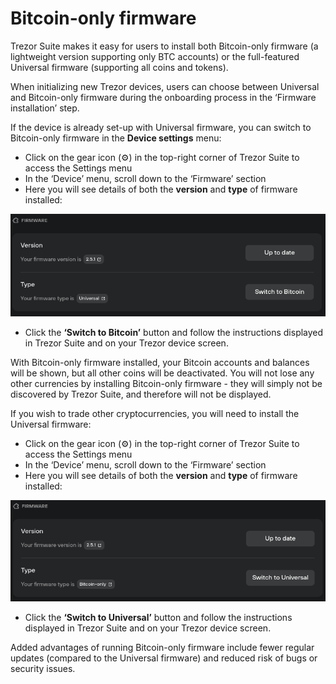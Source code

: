 # Bitcoin-only firmware

Trezor Suite makes it easy for users to install both Bitcoin-only firmware (a lightweight version supporting only BTC accounts) or the full-featured Universal firmware (supporting all coins and tokens).

When initializing new Trezor devices, users can choose between Universal and Bitcoin-only firmware during the onboarding process in the ‘Firmware installation’ step.

If the device is already set-up with Universal firmware, you can switch to Bitcoin-only firmware in the **Device settings** menu:

* Click on the gear icon (⚙️) in the top-right corner of Trezor Suite to access the Settings menu
* In the ‘Device’ menu, scroll down to the ‘Firmware’ section
* Here you will see details of both the **version** and **type** of firmware installed:

![](<../../.gitbook/assets/image (11).png>)

* Click the **‘Switch to Bitcoin’** button and follow the instructions displayed in Trezor Suite and on your Trezor device screen.

With Bitcoin-only firmware installed, your Bitcoin accounts and balances will be shown, but all other coins will be deactivated. You will not lose any other currencies by installing Bitcoin-only firmware - they will simply not be discovered by Trezor Suite, and therefore will not be displayed.

If you wish to trade other cryptocurrencies, you will need to install the Universal firmware:

* Click on the gear icon (⚙️) in the top-right corner of Trezor Suite to access the Settings menu
* In the ‘Device’ menu, scroll down to the ‘Firmware’ section
* Here you will see details of both the **version** and **type** of firmware installed:

![](<../../.gitbook/assets/image (2) (1).png>)

* Click the **‘Switch to Universal’** button and follow the instructions displayed in Trezor Suite and on your Trezor device screen.

Added advantages of running Bitcoin-only firmware include fewer regular updates (compared to the Universal firmware) and reduced risk of bugs or security issues.
